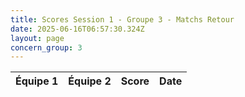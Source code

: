 ```yaml
---
title: Scores Session 1 - Groupe 3 - Matchs Retour
date: 2025-06-16T06:57:30.324Z
layout: page
concern_group: 3
---
```




| Équipe 1 | Équipe 2 | Score | Date |
|----------|----------|-------|------|

